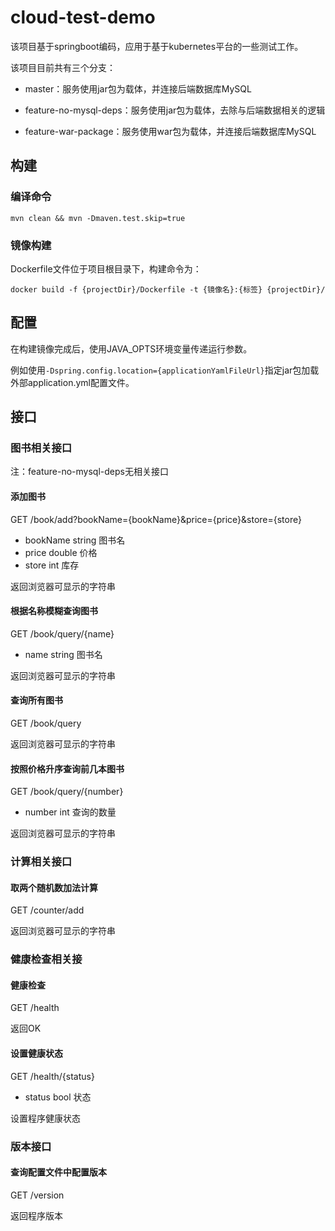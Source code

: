 # cloud-test-demo

该项目基于springboot编码，应用于基于kubernetes平台的一些测试工作。

该项目目前共有三个分支：

- master：服务使用jar包为载体，并连接后端数据库MySQL

- feature-no-mysql-deps：服务使用jar包为载体，去除与后端数据相关的逻辑

- feature-war-package：服务使用war包为载体，并连接后端数据库MySQL

## 构建

### 编译命令

``mvn clean && mvn -Dmaven.test.skip=true``

### 镜像构建

Dockerfile文件位于项目根目录下，构建命令为：

``docker build -f {projectDir}/Dockerfile -t {镜像名}:{标签} {projectDir}/``

## 配置

在构建镜像完成后，使用JAVA_OPTS环境变量传递运行参数。

例如使用`-Dspring.config.location={applicationYamlFileUrl}`指定jar包加载外部application.yml配置文件。

## 接口

### 图书相关接口

注：feature-no-mysql-deps无相关接口

#### 添加图书

GET /book/add?bookName={bookName}&price={price}&store={store}

- bookName string 图书名
- price double 价格
- store int 库存

返回浏览器可显示的字符串

#### 根据名称模糊查询图书

GET /book/query/{name}

- name string 图书名

返回浏览器可显示的字符串

#### 查询所有图书

GET /book/query 

返回浏览器可显示的字符串

#### 按照价格升序查询前几本图书

GET /book/query/{number}

- number int 查询的数量

返回浏览器可显示的字符串

### 计算相关接口

#### 取两个随机数加法计算

GET /counter/add

返回浏览器可显示的字符串

### 健康检查相关接

#### 健康检查

GET /health

返回OK

#### 设置健康状态

GET /health/{status}

- status bool 状态

设置程序健康状态

### 版本接口

#### 查询配置文件中配置版本

GET /version

返回程序版本

